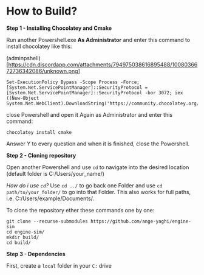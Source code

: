 # How to Build?

**Step 1 - Installing Chocolatey and Cmake**

Run another Powershell.exe **As Administrator** and enter this command to install chocolatey like this:

(adminpshell)[https://cdn.discordapp.com/attachments/794975038616895488/1008036672736342086/unknown.png]

```
Set-ExecutionPolicy Bypass -Scope Process -Force; [System.Net.ServicePointManager]::SecurityProtocol = [System.Net.ServicePointManager]::SecurityProtocol -bor 3072; iex ((New-Object System.Net.WebClient).DownloadString('https://community.chocolatey.org/install.ps1'))
```

close Powershell and open it Again as Administrator and enter this command:
```
chocolatey install cmake
```
Answer Y to every question and when it is finished, close the Powershell.

**Step 2 - Cloning repository**

Open another Powershell and use `cd` to navigate into the desired location (default folder is C:/Users/your_name/)

*How do i use `cd`?*
Use `cd ../` to go back one Folder and use `cd path/to/your_folder/` to go into that Folder. This also works for full paths, i.e. C:/Users/example/Documents/.

To clone the repository ether these commands one by one:
```
git clone --recurse-submodules https://github.com/ange-yaghi/engine-sim
cd engine-sim/
mkdir build/
cd build/
```

**Step 3 - Dependencies**

First, create a `local` folder in your `C:` drive
